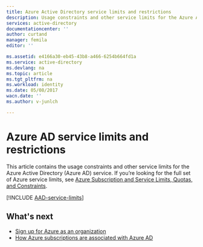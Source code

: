 ```yaml
---
title: Azure Active Directory service limits and restrictions
description: Usage constraints and other service limits for the Azure Active Directory service
services: active-directory
documentationcenter: ''
author: curtand
manager: femila
editor: ''

ms.assetid: e4166a30-eb45-43b8-a466-6254b664fd1a
ms.service: active-directory
ms.devlang: na
ms.topic: article
ms.tgt_pltfrm: na
ms.workload: identity
ms.date: 05/08/2017
wacn.date: ''
ms.author: v-junlch

---
```

# Azure AD service limits and restrictions
This article contains the usage constraints and other service limits for the Azure Active Directory (Azure AD) service. If you’re looking for the full set of Azure service limits, see [Azure Subscription and Service Limits, Quotas, and Constraints](../azure-subscription-service-limits.md).

[!INCLUDE [AAD-service-limits](../../includes/active-directory-service-limits-include.md)]

## What's next
- [Sign up for Azure as an organization](./sign-up-organization.md)
- [How Azure subscriptions are associated with Azure AD](./active-directory-how-subscriptions-associated-directory.md)